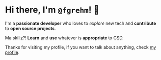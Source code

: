 # Hi there, I'm `@fgrehm`! 👋

I'm a **passionate developer** who loves to _explore_ new tech and **contribute** to **open source projects**.

Ma skillz?! **Learn** and **use** whatever is **appropriate** to GSD.

Thanks for visiting my profile, if you want to talk about anything, check [my profile](https://github.com/fgrehm).
